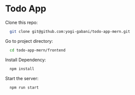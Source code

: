 # Todo App

Clone this repo: 
```bash
  git clone git@github.com:yogi-gabani/todo-app-mern.git
```

Go to project directory: 
```bash
  cd todo-app-mern/frontend
```

Install Dependency:
```bash
  npm install
```

Start the server: 
```bash
  npm run start
```
